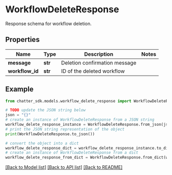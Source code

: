 # WorkflowDeleteResponse

Response schema for workflow deletion.

## Properties

Name | Type | Description | Notes
------------ | ------------- | ------------- | -------------
**message** | **str** | Deletion confirmation message | 
**workflow_id** | **str** | ID of the deleted workflow | 

## Example

```python
from chatter_sdk.models.workflow_delete_response import WorkflowDeleteResponse

# TODO update the JSON string below
json = "{}"
# create an instance of WorkflowDeleteResponse from a JSON string
workflow_delete_response_instance = WorkflowDeleteResponse.from_json(json)
# print the JSON string representation of the object
print(WorkflowDeleteResponse.to_json())

# convert the object into a dict
workflow_delete_response_dict = workflow_delete_response_instance.to_dict()
# create an instance of WorkflowDeleteResponse from a dict
workflow_delete_response_from_dict = WorkflowDeleteResponse.from_dict(workflow_delete_response_dict)
```
[[Back to Model list]](../README.md#documentation-for-models) [[Back to API list]](../README.md#documentation-for-api-endpoints) [[Back to README]](../README.md)


